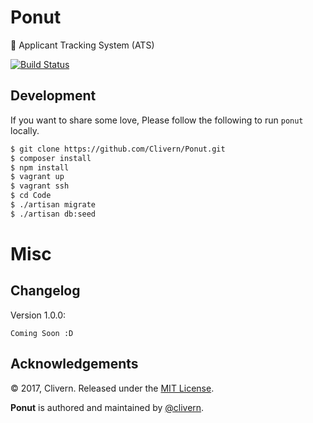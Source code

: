Ponut
====
:rocket: Applicant Tracking System (ATS)

[![Build Status](https://travis-ci.org/Clivern/Ponut.svg?branch=master)](https://travis-ci.org/Clivern/Ponut)

Development
-----------
If you want to share some love, Please follow the following to run `ponut` locally.
```bash
$ git clone https://github.com/Clivern/Ponut.git
$ composer install
$ npm install
$ vagrant up
$ vagrant ssh
$ cd Code
$ ./artisan migrate
$ ./artisan db:seed
```

Misc
====

Changelog
---------
Version 1.0.0:
```
Coming Soon :D
```

Acknowledgements
----------------

© 2017, Clivern. Released under the [MIT License](http://www.opensource.org/licenses/mit-license.php).

**Ponut** is authored and maintained by [@clivern](http://github.com/clivern).